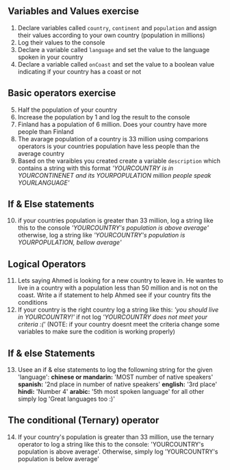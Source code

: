 ## Variables and Values exercise

1. Declare variables called `country`, `continent` and `population` and assign their values according to your own country (population in millions)
2. Log their values to the console
3. Declare a variable called `language` and set the value to the language spoken in your country
4. Declare a variable called `onCoast` and set the value to a boolean value indicating if your country has a coast or not

## Basic operators exercise

5. Half the population of your country
6. Increase the population by 1 and log the result to the console
7. Finland has a population of 6 million. Does your country have more people than Finland
8. The avarage population of a country is 33 million using comparions operators is your countries population have less people than the average country
9. Based on the varaibles you created create a variable `description` which contains a string with this format _'YOURCOUNTRY is in YOURCONTINENET and its YOURPOPULATION million people speak YOURLANGUAGE'_

## If & Else statements

10. if your countries population is greater than 33 million, log a string like this to the console _'YOURCOUNTRY's population is above average'_ otherwise, log a string like _'YOURCOUNTRY's population is YOURPOPULATION, bellow average'_

## Logical Operators

11. Lets saying Ahmed is looking for a new country to leave in. He wantes to live in a country with a population less than 50 million and is not on the coast. Write a if statement to help Ahmed see if your country fits the conditions
12. If your country is the right country log a string like this: _'you should live in YOURCOUNTRY!'_ if not log _'YOURCOUNTRY does not meet your criteria :('_ (NOTE: if your country doesnt meet the criteria change some variables to make sure the codition is working properly)

## If & else Statements

13. Usee an if & else statements to log the followning string for the given 'language':
    **chinese or mandarin:** 'MOST number of native speakers'
    **spanish:** '2nd place in number of native speakers'
    **english:** '3rd place'
    **hindi:** 'Number 4'
    **arabic:** '5th most spoken language'
    for all other simply log 'Great languages too :)'

## The conditional (Ternary) operator

14. If your country's population is greater than 33 million, use the ternary operator to log a string like this to the console: 'YOURCOUNTRY's population is above average'. Otherwise, simply log 'YOURCOUNTRY's population is below average'

